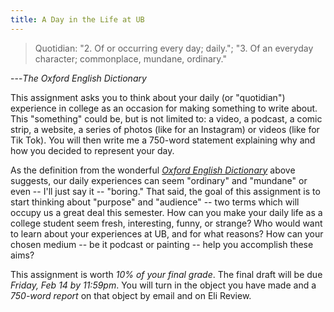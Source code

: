 ```yaml
---
title: A Day in the Life at UB
---
```


> Quotidian: "2. Of or occurring every day; daily."; "3. Of an everyday
> character; commonplace, mundane, ordinary."

---*The Oxford English Dictionary*

This assignment asks you to think about your daily (or "quotidian")
experience in college as an occasion for making something to write
about. This "something" could be, but is not limited to: a video, a
podcast, a comic strip, a website, a series of photos (like for an
Instagram) or videos (like for Tik Tok). You will then write me a
750-word statement explaining why and how you decided to represent your
day.

As the definition from the wonderful [*Oxford English
Dictionary*](https://research.lib.buffalo.edu/OED) above suggests, our
daily experiences can seem "ordinary" and "mundane" or even -- I'll just
say it -- "boring." That said, the goal of this assignment is to start
thinking about "purpose" and "audience" -- two terms which will occupy
us a great deal this semester. How can you make your daily life as a
college student seem fresh, interesting, funny, or strange? Who would
want to learn about your experiences at UB, and for what reasons? How
can your chosen medium -- be it podcast or painting -- help you
accomplish these aims?

This assignment is worth *10% of your final grade*. The final draft will
be due *Friday, Feb 14 by 11:59pm*. You will turn in the object you have
made and a *750-word report* on that object by email and on Eli Review.
